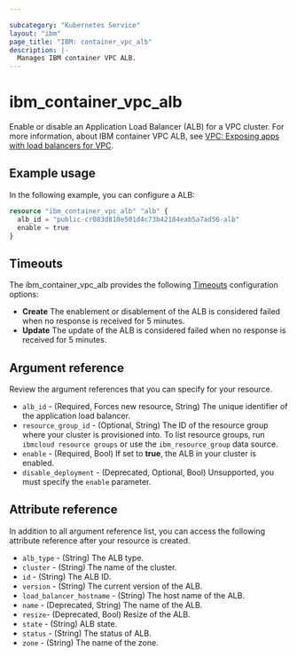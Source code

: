 ```yaml
---

subcategory: "Kubernetes Service"
layout: "ibm"
page_title: "IBM: container_vpc_alb"
description: |-
  Manages IBM container VPC ALB.
---
```


# ibm_container_vpc_alb
Enable or disable an Application Load Balancer (ALB) for a VPC cluster. For more information, about IBM container VPC ALB, see [VPC: Exposing apps with load balancers for VPC](https://cloud.ibm.com/docs/containers?topic=containers-vpc-lbaas).

## Example usage
In the following example, you can configure a ALB:

```terraform
resource "ibm_container_vpc_alb" "alb" {
  alb_id = "public-cr083d810e501d4c73b42184eab5a7ad56-alb"
  enable = true
}

```

## Timeouts

The ibm_container_vpc_alb provides the following [Timeouts](https://www.terraform.io/docs/language/resources/syntax.html) configuration options:

- **Create** The enablement or disablement of the ALB is considered failed when no response is received for 5 minutes. 
- **Update** The update of the ALB is considered failed when no response is received for 5 minutes. 

## Argument reference
Review the argument references that you can specify for your resource.

- `alb_id` - (Required, Forces new resource, String) The unique identifier of the application load balancer.
- `resource_group_id` - (Optional, String) The ID of the resource group where your cluster is provisioned into. To list resource groups, run `ibmcloud resource groups` or use the `ibm_resource_group` data source.
- `enable` - (Required, Bool) If set to **true**, the ALB in your cluster is enabled. 
- `disable_deployment` - (Deprecated, Optional, Bool) Unsupported, you must specify the `enable` parameter.


## Attribute reference
In addition to all argument reference list, you can access the following attribute reference after your resource is created.

- `alb_type` - (String) The ALB type.
- `cluster` - (String) The name of the cluster.
- `id` - (String) The ALB ID.
- `version` - (String) The current version of the ALB.
- `load_balancer_hostname` - (String) The host name of the ALB.
- `name` - (Deprecated, String) The name of the ALB.
- `resize`- (Deprecated, Bool) Resize of the ALB.
- `state` - (String) ALB state.
- `status` - (String) The status of ALB.
- `zone` - (String) The name of the zone.

